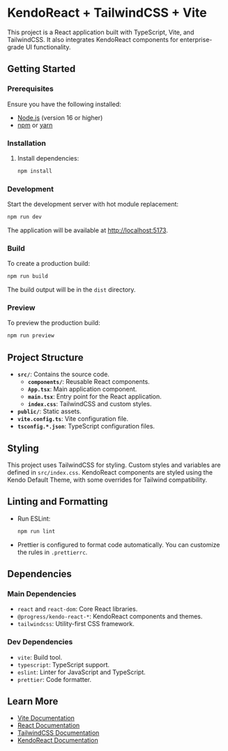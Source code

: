 # KendoReact + TailwindCSS + Vite

This project is a React application built with TypeScript, Vite, and TailwindCSS. It also integrates KendoReact components for enterprise-grade UI functionality.

## Getting Started

### Prerequisites

Ensure you have the following installed:

-   [Node.js](https://nodejs.org/) (version 16 or higher)
-   [npm](https://www.npmjs.com/) or [yarn](https://yarnpkg.com/)

### Installation

1. Install dependencies:
    ```bash
    npm install
    ```

### Development

Start the development server with hot module replacement:

```bash
npm run dev
```

The application will be available at [http://localhost:5173](http://localhost:5173).

### Build

To create a production build:

```bash
npm run build
```

The build output will be in the `dist` directory.

### Preview

To preview the production build:

```bash
npm run preview
```

## Project Structure

-   **`src/`**: Contains the source code.
    -   **`components/`**: Reusable React components.
    -   **`App.tsx`**: Main application component.
    -   **`main.tsx`**: Entry point for the React application.
    -   **`index.css`**: TailwindCSS and custom styles.
-   **`public/`**: Static assets.
-   **`vite.config.ts`**: Vite configuration file.
-   **`tsconfig.*.json`**: TypeScript configuration files.

## Styling

This project uses TailwindCSS for styling. Custom styles and variables are defined in `src/index.css`. KendoReact components are styled using the Kendo Default Theme, with some overrides for Tailwind compatibility.

## Linting and Formatting

-   Run ESLint:

    ```bash
    npm run lint
    ```

-   Prettier is configured to format code automatically. You can customize the rules in `.prettierrc`.

## Dependencies

### Main Dependencies

-   `react` and `react-dom`: Core React libraries.
-   `@progress/kendo-react-*`: KendoReact components and themes.
-   `tailwindcss`: Utility-first CSS framework.

### Dev Dependencies

-   `vite`: Build tool.
-   `typescript`: TypeScript support.
-   `eslint`: Linter for JavaScript and TypeScript.
-   `prettier`: Code formatter.

## Learn More

-   [Vite Documentation](https://vitejs.dev/)
-   [React Documentation](https://reactjs.org/)
-   [TailwindCSS Documentation](https://tailwindcss.com/)
-   [KendoReact Documentation](https://www.telerik.com/kendo-react-ui/)
